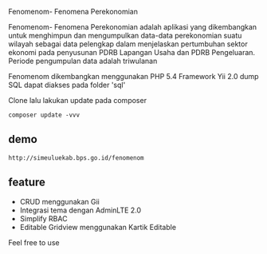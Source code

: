 Fenomenom- Fenomena Perekonomian

Fenomenom- Fenomena Perekonomian adalah aplikasi yang dikembangkan untuk menghimpun dan mengumpulkan data-data perekonomian suatu wilayah
sebagai data pelengkap dalam menjelaskan pertumbuhan sektor ekonomi pada penyusunan PDRB Lapangan Usaha dan PDRB Pengeluaran. Periode pengumpulan data 
adalah triwulanan


Fenomenom dikembangkan menggunakan PHP 5.4 Framework Yii 2.0
dump SQL dapat diakses pada folder 'sql'


Clone lalu lakukan update pada composer
~~~
composer update -vvv
~~~


demo
-----
~~~
http://simeuluekab.bps.go.id/fenomenom
~~~

feature
-------
* CRUD menggunakan Gii
* Integrasi tema dengan AdminLTE 2.0
* Simplify RBAC
* Editable Gridview menggunakan Kartik Editable

Feel free to use
